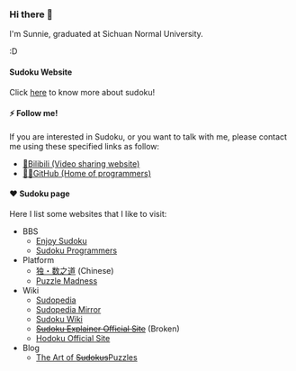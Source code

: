 ### Hi there 👋

I'm Sunnie, graduated at Sichuan Normal University.

:D

#### Sudoku Website

Click [here](https://www.bilibili.com/read/readlist/rl291187) to know more about sudoku!

#### ⚡ Follow me!

If you are interested in Sudoku, or you want to talk with me, please contact me using these specified links as follow:

* [🎦Bilibili (Video sharing website)](https://space.bilibili.com/23736703)
* [👨‍💻GitHub (Home of programmers)](https://github.com/SunnieShine)

#### ❤️ Sudoku page

Here I list some websites that I like to visit:

* BBS
  * [Enjoy Sudoku](http://forum.enjoysudoku.com/)
  * [Sudoku Programmers](http://programmers.enjoysudoku.com/www.setbb.com/sudoku/)
* Platform
  * [独・数之道](http://www.sudokufans.org.cn/) (Chinese)
  * [Puzzle Madness](https://puzzlemadness.co.uk/)
* Wiki
  * [Sudopedia](https://www.sudopedia.org/wiki/Main_Page)
  * [Sudopedia Mirror](http://sudopedia.enjoysudoku.com/Terminology.html)
  * [Sudoku Wiki](http://www.sudokuwiki.org/Strategy_Families)
  * [~~Sudoku Explainer Official Site~~](http://diuf.unifr.ch/pai/people/juillera/Sudoku/Sudoku.html) (Broken)
  * [Hodoku Official Site](http://hodoku.sourceforge.net/en/techniques.php)
* Blog
  * [The Art of ~~Sudokus~~Puzzles](https://www.gmpuzzles.com/blog/)
